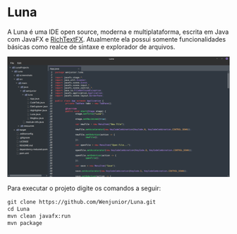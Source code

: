 # Luna

A Luna é uma IDE open source, moderna e multiplataforma, escrita em Java com JavaFX e [RichTextFX](https://github.com/FXMisc/RichTextFX/). Atualmente ela possui somente funcionalidades básicas como realce de sintaxe e explorador de arquivos.

![Screenshot](/screenshots/luna.png)

Para executar o projeto digite os comandos a seguir:

```
git clone https://github.com/Wenjunior/Luna.git
cd Luna
mvn clean javafx:run
mvn package
```

